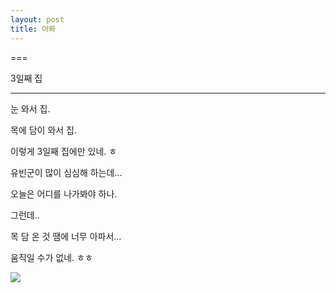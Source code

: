 ```yaml
---
layout: post
title: 아퐈
---
```

===

3일째 집

---

눈 와서 집.

목에 담이 와서 집.

이렇게 3일째 집에만 있네. ㅎ

유빈군이 많이 심심해 하는데...

오늘은 어디를 나가봐야 하나.

그런데..

목 담 온 것 땜에 너무 아파서...

움직일 수가 없네. ㅎㅎ

![](http://previews.123rf.com/images/yayayoy/yayayoy1210/yayayoy121000014/16004953-exhausted-emoticon-smiley-cartoon-sick.jpg)
